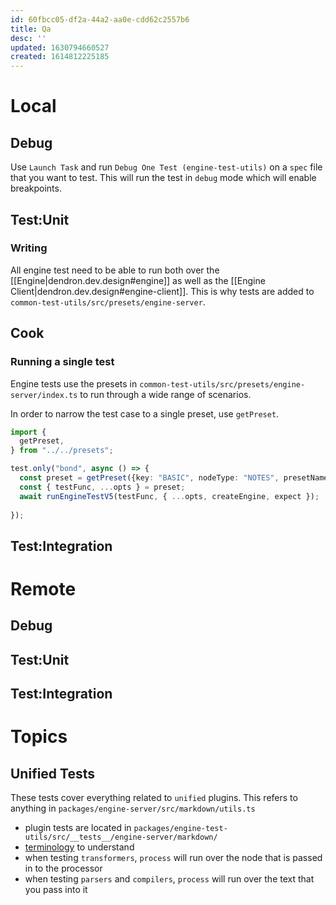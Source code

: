 ```yaml
---
id: 60fbcc05-df2a-44a2-aa0e-cdd62c2557b6
title: Qa
desc: ''
updated: 1630794660527
created: 1614812225185
---
```


# Local

## Debug

Use `Launch Task` and run `Debug One Test (engine-test-utils)` on a `spec` file that you want to test. This will run the test in `debug` mode which will enable breakpoints. 

## Test:Unit

### Writing

All engine test need to be able to run both over the [[Engine|dendron.dev.design#engine]] as well as the [[Engine Client|dendron.dev.design#engine-client]]. 
This is why tests are added to `common-test-utils/src/presets/engine-server`.


## Cook

### Running a single test
Engine tests use the presets in `common-test-utils/src/presets/engine-server/index.ts` to run through a wide range of scenarios.

In order to narrow the test case to a single preset, use `getPreset`.

```ts
import {
  getPreset,
} from "../../presets";

test.only("bond", async () => {
  const preset = getPreset({key: "BASIC", nodeType: "NOTES", presetName: "render", presets: ENGINE_PRESETS})
  const { testFunc, ...opts } = preset;
  await runEngineTestV5(testFunc, { ...opts, createEngine, expect });
  
});
```

## Test:Integration

# Remote

## Debug

## Test:Unit

## Test:Integration

# Topics

## Unified Tests
These tests cover everything related to `unified` plugins. This refers to anything in `packages/engine-server/src/markdown/utils.ts`

- plugin tests are located in `packages/engine-test-utils/src/__tests__/engine-server/markdown/`
- [terminology](https://www.kevinslin.com/notes/09b6c659-3fe3-4a7d-98f9-47e7167cca5b.html) to understand
- when testing `transformers`, `process` will run over the node that is passed in to the processor
- when testing `parsers` and `compilers`, `process` will run over the text that you pass into it 

